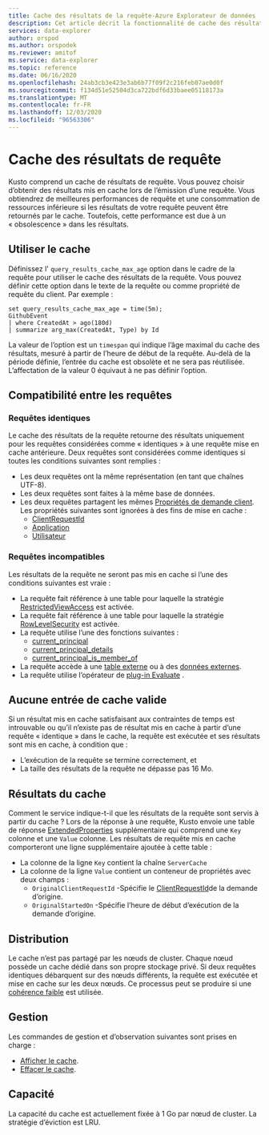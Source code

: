 ```yaml
---
title: Cache des résultats de la requête-Azure Explorateur de données
description: Cet article décrit la fonctionnalité de cache des résultats de requête dans Azure Explorateur de données.
services: data-explorer
author: orspod
ms.author: orspodek
ms.reviewer: amitof
ms.service: data-explorer
ms.topic: reference
ms.date: 06/16/2020
ms.openlocfilehash: 24ab3cb3e423e3ab6b77f09f2c216feb07ae0d0f
ms.sourcegitcommit: f134d51e52504d3ca722bdf6d33baee05118173a
ms.translationtype: MT
ms.contentlocale: fr-FR
ms.lasthandoff: 12/03/2020
ms.locfileid: "96563306"
---
```

# <a name="query-results-cache"></a>Cache des résultats de requête

Kusto comprend un cache de résultats de requête. Vous pouvez choisir d’obtenir des résultats mis en cache lors de l’émission d’une requête. Vous obtiendrez de meilleures performances de requête et une consommation de ressources inférieure si les résultats de votre requête peuvent être retournés par le cache. Toutefois, cette performance est due à un « obsolescence » dans les résultats.

## <a name="use-the-cache"></a>Utiliser le cache

Définissez l' `query_results_cache_max_age` option dans le cadre de la requête pour utiliser le cache des résultats de la requête. Vous pouvez définir cette option dans le texte de la requête ou comme propriété de requête du client. Par exemple :

```kusto
set query_results_cache_max_age = time(5m);
GithubEvent
| where CreatedAt > ago(180d)
| summarize arg_max(CreatedAt, Type) by Id
```

La valeur de l’option est un `timespan` qui indique l’âge maximal du cache des résultats, mesuré à partir de l’heure de début de la requête. Au-delà de la période définie, l’entrée du cache est obsolète et ne sera pas réutilisée. L’affectation de la valeur 0 équivaut à ne pas définir l’option.

## <a name="compatibility-between-queries"></a>Compatibilité entre les requêtes

### <a name="identical-queries"></a>Requêtes identiques

Le cache des résultats de la requête retourne des résultats uniquement pour les requêtes considérées comme « identiques » à une requête mise en cache antérieure. Deux requêtes sont considérées comme identiques si toutes les conditions suivantes sont remplies :

* Les deux requêtes ont la même représentation (en tant que chaînes UTF-8).
* Les deux requêtes sont faites à la même base de données.
* Les deux requêtes partagent les mêmes [Propriétés de demande client](../api/netfx/request-properties.md). Les propriétés suivantes sont ignorées à des fins de mise en cache :
   * [ClientRequestId](../api/netfx/request-properties.md#clientrequestid-x-ms-client-request-id)
   * [Application](../api/netfx/request-properties.md#application-x-ms-app)
   * [Utilisateur](../api/netfx/request-properties.md#user-x-ms-user)

### <a name="incompatible-queries"></a>Requêtes incompatibles

Les résultats de la requête ne seront pas mis en cache si l’une des conditions suivantes est vraie :
 
* La requête fait référence à une table pour laquelle la stratégie [RestrictedViewAccess](../management/restrictedviewaccesspolicy.md) est activée.
* La requête fait référence à une table pour laquelle la stratégie [RowLevelSecurity](../management/rowlevelsecuritypolicy.md) est activée.
* La requête utilise l’une des fonctions suivantes :
    * [current_principal](current-principalfunction.md)
    * [current_principal_details](current-principal-detailsfunction.md)
    * [current_principal_is_member_of](current-principal-ismemberoffunction.md)
* La requête accède à une [table externe](schema-entities/externaltables.md) ou à des [données externes](externaldata-operator.md).
* La requête utilise l’opérateur de [plug-in Evaluate](evaluateoperator.md) .

## <a name="no-valid-cache-entry"></a>Aucune entrée de cache valide

Si un résultat mis en cache satisfaisant aux contraintes de temps est introuvable ou qu’il n’existe pas de résultat mis en cache à partir d’une requête « identique » dans le cache, la requête est exécutée et ses résultats sont mis en cache, à condition que : 

* L’exécution de la requête se termine correctement, et
* La taille des résultats de la requête ne dépasse pas 16 Mo.

## <a name="results-from-the-cache"></a>Résultats du cache

Comment le service indique-t-il que les résultats de la requête sont servis à partir du cache ?
Lors de la réponse à une requête, Kusto envoie une table de réponse [ExtendedProperties](../api/rest/response.md) supplémentaire qui comprend une `Key` colonne et une `Value` colonne.
Les résultats de requête mis en cache comporteront une ligne supplémentaire ajoutée à cette table :
* La colonne de la ligne `Key` contient la chaîne `ServerCache`
* La colonne de la ligne `Value` contient un conteneur de propriétés avec deux champs :
   * `OriginalClientRequestId` -Spécifie le [ClientRequestId](../api/netfx/request-properties.md#clientrequestid-x-ms-client-request-id)de la demande d’origine.
   * `OriginalStartedOn` -Spécifie l’heure de début d’exécution de la demande d’origine.

## <a name="distribution"></a>Distribution

Le cache n’est pas partagé par les nœuds de cluster. Chaque nœud possède un cache dédié dans son propre stockage privé. Si deux requêtes identiques débarquent sur des nœuds différents, la requête est exécutée et mise en cache sur les deux nœuds. Ce processus peut se produire si une [cohérence faible](../concepts/queryconsistency.md) est utilisée.

## <a name="management"></a>Gestion

Les commandes de gestion et d’observation suivantes sont prises en charge :

* [Afficher le cache](../management/show-query-results-cache-command.md).
* [Effacer le cache](../management/clear-query-results-cache-command.md).

## <a name="capacity"></a>Capacité

La capacité du cache est actuellement fixée à 1 Go par nœud de cluster.
La stratégie d’éviction est LRU.
